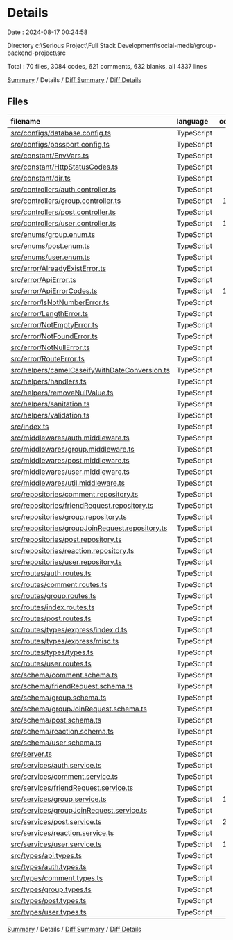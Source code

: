 # Details

Date : 2024-08-17 00:24:58

Directory c:\\Serious Project\\Full Stack Development\\social-media\\group-backend-project\\src

Total : 70 files,  3084 codes, 621 comments, 632 blanks, all 4337 lines

[Summary](results.md) / Details / [Diff Summary](diff.md) / [Diff Details](diff-details.md)

## Files
| filename | language | code | comment | blank | total |
| :--- | :--- | ---: | ---: | ---: | ---: |
| [src/configs/database.config.ts](/src/configs/database.config.ts) | TypeScript | 29 | 0 | 6 | 35 |
| [src/configs/passport.config.ts](/src/configs/passport.config.ts) | TypeScript | 36 | 0 | 5 | 41 |
| [src/constant/EnvVars.ts](/src/constant/EnvVars.ts) | TypeScript | 11 | 4 | 2 | 17 |
| [src/constant/HttpStatusCodes.ts](/src/constant/HttpStatusCodes.ts) | TypeScript | 64 | 259 | 64 | 387 |
| [src/constant/dir.ts](/src/constant/dir.ts) | TypeScript | 2 | 0 | 2 | 4 |
| [src/controllers/auth.controller.ts](/src/controllers/auth.controller.ts) | TypeScript | 21 | 0 | 6 | 27 |
| [src/controllers/group.controller.ts](/src/controllers/group.controller.ts) | TypeScript | 105 | 8 | 15 | 128 |
| [src/controllers/post.controller.ts](/src/controllers/post.controller.ts) | TypeScript | 92 | 0 | 12 | 104 |
| [src/controllers/user.controller.ts](/src/controllers/user.controller.ts) | TypeScript | 126 | 4 | 22 | 152 |
| [src/enums/group.enum.ts](/src/enums/group.enum.ts) | TypeScript | 25 | 1 | 5 | 31 |
| [src/enums/post.enum.ts](/src/enums/post.enum.ts) | TypeScript | 15 | 0 | 3 | 18 |
| [src/enums/user.enum.ts](/src/enums/user.enum.ts) | TypeScript | 15 | 2 | 3 | 20 |
| [src/error/AlreadyExistError.ts](/src/error/AlreadyExistError.ts) | TypeScript | 12 | 3 | 5 | 20 |
| [src/error/ApiError.ts](/src/error/ApiError.ts) | TypeScript | 8 | 3 | 3 | 14 |
| [src/error/ApiErrorCodes.ts](/src/error/ApiErrorCodes.ts) | TypeScript | 124 | 16 | 32 | 172 |
| [src/error/IsNotNumberError.ts](/src/error/IsNotNumberError.ts) | TypeScript | 12 | 3 | 3 | 18 |
| [src/error/LengthError.ts](/src/error/LengthError.ts) | TypeScript | 32 | 3 | 4 | 39 |
| [src/error/NotEmptyError.ts](/src/error/NotEmptyError.ts) | TypeScript | 12 | 15 | 7 | 34 |
| [src/error/NotFoundError.ts](/src/error/NotFoundError.ts) | TypeScript | 12 | 3 | 4 | 19 |
| [src/error/NotNullError.ts](/src/error/NotNullError.ts) | TypeScript | 12 | 3 | 4 | 19 |
| [src/error/RouteError.ts](/src/error/RouteError.ts) | TypeScript | 9 | 4 | 5 | 18 |
| [src/helpers/camelCaseifyWithDateConversion.ts](/src/helpers/camelCaseifyWithDateConversion.ts) | TypeScript | 53 | 19 | 12 | 84 |
| [src/helpers/handlers.ts](/src/helpers/handlers.ts) | TypeScript | 10 | 0 | 2 | 12 |
| [src/helpers/removeNullValue.ts](/src/helpers/removeNullValue.ts) | TypeScript | 16 | 9 | 6 | 31 |
| [src/helpers/sanitation.ts](/src/helpers/sanitation.ts) | TypeScript | 0 | 1 | 1 | 2 |
| [src/helpers/validation.ts](/src/helpers/validation.ts) | TypeScript | 67 | 43 | 18 | 128 |
| [src/index.ts](/src/index.ts) | TypeScript | 5 | 2 | 4 | 11 |
| [src/middlewares/auth.middleware.ts](/src/middlewares/auth.middleware.ts) | TypeScript | 49 | 1 | 9 | 59 |
| [src/middlewares/group.middleware.ts](/src/middlewares/group.middleware.ts) | TypeScript | 47 | 0 | 5 | 52 |
| [src/middlewares/post.middleware.ts](/src/middlewares/post.middleware.ts) | TypeScript | 45 | 3 | 7 | 55 |
| [src/middlewares/user.middleware.ts](/src/middlewares/user.middleware.ts) | TypeScript | 61 | 1 | 6 | 68 |
| [src/middlewares/util.middleware.ts](/src/middlewares/util.middleware.ts) | TypeScript | 31 | 12 | 4 | 47 |
| [src/repositories/comment.repository.ts](/src/repositories/comment.repository.ts) | TypeScript | 2 | 0 | 2 | 4 |
| [src/repositories/friendRequest.repository.ts](/src/repositories/friendRequest.repository.ts) | TypeScript | 80 | 0 | 8 | 88 |
| [src/repositories/group.repository.ts](/src/repositories/group.repository.ts) | TypeScript | 72 | 1 | 9 | 82 |
| [src/repositories/groupJoinRequest.repository.ts](/src/repositories/groupJoinRequest.repository.ts) | TypeScript | 78 | 0 | 7 | 85 |
| [src/repositories/post.repository.ts](/src/repositories/post.repository.ts) | TypeScript | 44 | 0 | 10 | 54 |
| [src/repositories/reaction.repository.ts](/src/repositories/reaction.repository.ts) | TypeScript | 93 | 9 | 8 | 110 |
| [src/repositories/user.repository.ts](/src/repositories/user.repository.ts) | TypeScript | 95 | 5 | 17 | 117 |
| [src/routes/auth.routes.ts](/src/routes/auth.routes.ts) | TypeScript | 25 | 0 | 7 | 32 |
| [src/routes/comment.routes.ts](/src/routes/comment.routes.ts) | TypeScript | 3 | 18 | 8 | 29 |
| [src/routes/group.routes.ts](/src/routes/group.routes.ts) | TypeScript | 39 | 9 | 13 | 61 |
| [src/routes/index.routes.ts](/src/routes/index.routes.ts) | TypeScript | 18 | 2 | 6 | 26 |
| [src/routes/post.routes.ts](/src/routes/post.routes.ts) | TypeScript | 30 | 16 | 15 | 61 |
| [src/routes/types/express/index.d.ts](/src/routes/types/express/index.d.ts) | TypeScript | 6 | 1 | 5 | 12 |
| [src/routes/types/express/misc.ts](/src/routes/types/express/misc.ts) | TypeScript | 7 | 1 | 5 | 13 |
| [src/routes/types/types.ts](/src/routes/types/types.ts) | TypeScript | 9 | 1 | 5 | 15 |
| [src/routes/user.routes.ts](/src/routes/user.routes.ts) | TypeScript | 46 | 11 | 11 | 68 |
| [src/schema/comment.schema.ts](/src/schema/comment.schema.ts) | TypeScript | 44 | 3 | 6 | 53 |
| [src/schema/friendRequest.schema.ts](/src/schema/friendRequest.schema.ts) | TypeScript | 36 | 4 | 6 | 46 |
| [src/schema/group.schema.ts](/src/schema/group.schema.ts) | TypeScript | 40 | 3 | 5 | 48 |
| [src/schema/groupJoinRequest.schema.ts](/src/schema/groupJoinRequest.schema.ts) | TypeScript | 31 | 3 | 5 | 39 |
| [src/schema/post.schema.ts](/src/schema/post.schema.ts) | TypeScript | 57 | 3 | 6 | 66 |
| [src/schema/reaction.schema.ts](/src/schema/reaction.schema.ts) | TypeScript | 36 | 3 | 5 | 44 |
| [src/schema/user.schema.ts](/src/schema/user.schema.ts) | TypeScript | 58 | 4 | 6 | 68 |
| [src/server.ts](/src/server.ts) | TypeScript | 51 | 12 | 19 | 82 |
| [src/services/auth.service.ts](/src/services/auth.service.ts) | TypeScript | 55 | 0 | 10 | 65 |
| [src/services/comment.service.ts](/src/services/comment.service.ts) | TypeScript | 2 | 0 | 2 | 4 |
| [src/services/friendRequest.service.ts](/src/services/friendRequest.service.ts) | TypeScript | 89 | 8 | 17 | 114 |
| [src/services/group.service.ts](/src/services/group.service.ts) | TypeScript | 145 | 17 | 19 | 181 |
| [src/services/groupJoinRequest.service.ts](/src/services/groupJoinRequest.service.ts) | TypeScript | 89 | 6 | 15 | 110 |
| [src/services/post.service.ts](/src/services/post.service.ts) | TypeScript | 223 | 36 | 33 | 292 |
| [src/services/reaction.service.ts](/src/services/reaction.service.ts) | TypeScript | 35 | 0 | 5 | 40 |
| [src/services/user.service.ts](/src/services/user.service.ts) | TypeScript | 147 | 0 | 24 | 171 |
| [src/types/api.types.ts](/src/types/api.types.ts) | TypeScript | 12 | 0 | 3 | 15 |
| [src/types/auth.types.ts](/src/types/auth.types.ts) | TypeScript | 11 | 0 | 2 | 13 |
| [src/types/comment.types.ts](/src/types/comment.types.ts) | TypeScript | 0 | 0 | 1 | 1 |
| [src/types/group.types.ts](/src/types/group.types.ts) | TypeScript | 43 | 8 | 7 | 58 |
| [src/types/post.types.ts](/src/types/post.types.ts) | TypeScript | 32 | 3 | 6 | 41 |
| [src/types/user.types.ts](/src/types/user.types.ts) | TypeScript | 43 | 12 | 8 | 63 |

[Summary](results.md) / Details / [Diff Summary](diff.md) / [Diff Details](diff-details.md)